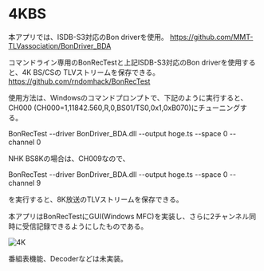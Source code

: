# 4KBS

本アプリでは、ISDB-S3対応のBon driverを使用。
https://github.com/MMT-TLVassociation/BonDriver_BDA


コマンドライン専用のBonRecTestと上記ISDB-S3対応のBon driverを使用すると、4K BS/CSの TLVストリームを保存できる。
https://github.com/rndomhack/BonRecTest

使用方法は、Windowsのコマンドプロンプトで、下記のように実行すると、CH000 (CH000=1,11842.560,R,0,BS01/TS0,0x1,0xB070)にチューニングする。

BonRecTest --driver BonDriver_BDA.dll --output hoge.ts --space 0 --channel 0

NHK BS8Kの場合は、CH009なので、

BonRecTest --driver BonDriver_BDA.dll --output hoge.ts --space 0 --channel 9

を実行すると、8K放送のTLVストリームを保存できる。


本アプリはBonRecTestにGUI(Windows MFC)を実装し、さらに2チャンネル同時に受信記録できるようにしたものである。

![4K](https://user-images.githubusercontent.com/59105039/161933298-fb768867-fa30-4c81-81c2-efe5880b2c2e.png)

番組表機能、Decoderなどは未実装。
